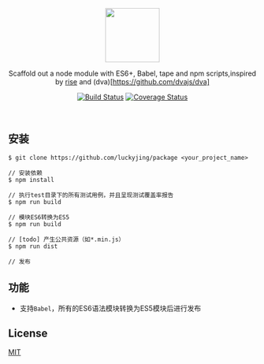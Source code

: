 <div align="center">
  <a href="https://github.com/luckyjing/package">
    <img width=110px src="https://camo.githubusercontent.com/df6f023009d1a130cb9f353aca01129c05ae9548/68747470733a2f2f706172746e6572732e6e706d6a732e636f6d2f7765656b6c792f7765656b6c792d6865616465722d626f7865732d726574696e612e706e67">
  </a>

Scaffold out a node module with ES6+, Babel, tape and npm scripts,inspired by [rise](https://github.com/jbucaran/rise) and (dva)[https://github.com/dvajs/dva]

[![Build Status](https://img.shields.io/travis/luckyjing/package.svg?style=flat)](https://travis-ci.org/luckyjing/package)
[![Coverage Status](https://img.shields.io/coveralls/luckyjing/package.svg?style=flat)](https://coveralls.io/r/luckyjing/package)

</div>
<br>

## 安装

```
$ git clone https://github.com/luckyjing/package <your_project_name>

// 安装依赖
$ npm install

// 执行test目录下的所有测试用例，并且呈现测试覆盖率报告
$ npm run build

// 模块ES6转换为ES5
$ npm run build

// [todo] 产生公共资源（如*.min.js）
$ npm run dist

// 发布

```

## 功能

- 支持`Babel`，所有的ES6语法模块转换为ES5模块后进行发布


## License

[MIT](https://tldrlegal.com/license/mit-license)
